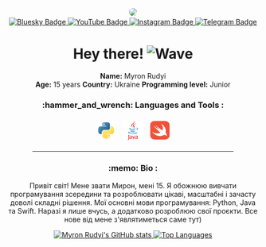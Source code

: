 <div id="header" align="center"> 
    <img src="https://media.giphy.com/media/JIX9t2j0ZTN9S/giphy.gif" width="100" style="border-radius: 50%;"/>

<div id="badges">
    <a href="https://bsky.app/profile/rudyimyron.bsky.social" target="_blank">
        <img src="https://img.shields.io/badge/Bluesky-1E90FF?style=for-the-badge&logo=bluesky&logoColor=white" alt="Bluesky Badge"/>
    </a>
    <a href="https://www.youtube.com/@myronrudyi" target="_blank">
        <img src="https://img.shields.io/badge/YouTube-red?style=for-the-badge&logo=youtube&logoColor=white" alt="YouTube Badge"/>
    </a>
    <a href="https://www.instagram.com/myronrudyi/" target="_blank">
        <img src="https://img.shields.io/badge/Instagram-purple?style=for-the-badge&logo=instagram&logoColor=white" alt="Instagram Badge"/>
    </a>
    <a href="https://t.me/mcodeee" target="_blank">
        <img src="https://img.shields.io/badge/Telegram-blue?style=for-the-badge&logo=telegram&logoColor=white" alt="Telegram Badge"/>
    </a>
</div>

<h1>
    Hey there!
    <img src="https://media.giphy.com/media/hvRJCLFzcasrR4ia7z/giphy.gif" width="30px" alt="Wave"/>
</h1>

**Name:** Myron Rudyi  
**Age:** 15 years
**Country:** Ukraine
**Programming level:** Junior

<h3>:hammer_and_wrench: Languages and Tools :</h3>
<div>
    <img src="https://github.com/devicons/devicon/blob/master/icons/python/python-original.svg" title="Python" alt="Python" width="40" height="40" style="margin: 5px;"/>
    <img src="https://github.com/devicons/devicon/blob/master/icons/java/java-original-wordmark.svg" title="Java" alt="Java" width="40" height="40" style="margin: 5px;"/>
    <img src="https://github.com/devicons/devicon/blob/master/icons/swift/swift-original.svg" title="Swift" alt="Swift" width="40" height="40" style="margin: 5px;"/>
</div>

<hr style="width:80%;text-align:center;">

<h3>:memo: Bio :</h3>
<p>
    Привіт світ! Мене звати Мирон, мені 15. Я обожнюю вивчати програмування зсередини та розроблювати цікаві, масштабні і зачасту доволі складні рішення. Мої основні мови програмування: Python, Java та Swift. Наразі я лише вчусь, а додатково розроблюю свої проєкти. Все нове від мене з'являтиметься саме тут)
</p>

<div id="profile">
    <a href="https://github.com/myronrudyi" target="_blank">
        <img src="https://github-readme-stats.vercel.app/api?username=myronrudyi&show_icons=true&theme=radical" alt="Myron Rudyi's GitHub stats"/>
    </a>
    <a href="https://github.com/myronrudyi" target="_blank">
        <img src="https://github-readme-stats.vercel.app/api/top-langs/?username=myronrudyi&layout=donut-vertical" alt="Top Languages"/>
    </a>
</div>
